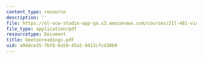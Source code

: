 ```yaml
---
content_type: resource
description: ''
file: https://ol-ocw-studio-app-qa.s3.amazonaws.com/courses/21l-481-victorian-literature-and-culture-spring-2003/a9ddce357bf88a5845a29413cfcd30b9_beetonreadings.pdf
file_type: application/pdf
resourcetype: Document
title: beetonreadings.pdf
uid: a9ddce35-7bf8-8a58-45a2-9413cfcd30b9
---
```


